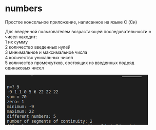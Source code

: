 # numbers
Простое консольное приложение, написанное на языке C (Си)

Для введенной пользователем возрастающей последовательности n чисел находит:  
    1 их сумму  
    2 количество введенных нулей  
    3 минимальное и максимальное числа  
    4 количество уникальных чисел  
    5 количество промежутков, состоящих из введенных подряд одинаковых чисел

![screenshot](./screenshot.png)
